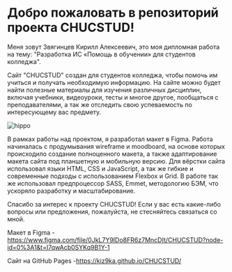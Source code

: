 # Добро пожаловать в репозиторий проекта CHUCSTUD!

Меня зовут Звягинцев Кирилл Алексеевич, это моя дипломная работа на тему: "Разработка ИС «Помощь в обучении» для студентов колледжа".

Сайт "CHUCSTUD" создан для студентов колледжа, чтобы помочь им учиться и получать необходимую информацию. На сайте можно будет найти полезные материалы для
изучения различных дисциплин, включая учебники, видеоуроки, тесты и многое другое, пообщаться с преподавателями, а так же отследить свою успеваемость по интересующему вас предмету.

![hippo](https://tenor.com/ru/view/funny-animals-working-cats-gif-12671236.gif)

В рамках работы над проектом, я разработал макет в Figma.
Работа начиналась с продумывания wireframe и moodboard, на основе которых происходило создание полноценного макета, а также адаптирование макета сайта под
планшетную и мобильную версию. Для вёрстки сайта использовал языки HTML, CSS и JavaScript, а так же гибкие и современные подходы с использованием Flexbox и Grid.
В работе так же использовал предпроцессор SASS, Emmet, методологию БЭМ, что ускоряло разработку и масштабирование.

Спасибо за интерес к проекту CHUCSTUD! Если у вас есть какие-либо вопросы или предложения, пожалуйста, не стесняйтесь связаться со мной.

Макет в Figma - https://www.figma.com/file/0JkL7Y9IDo8FR6z7MncDIt/CHUCSTUD?node-id=0%3A1&t=I7qwAcb0SYKq9B1Y-1

Сайт на GitHub Pages -https://kiz9ka.github.io/CHUCSTUD/
